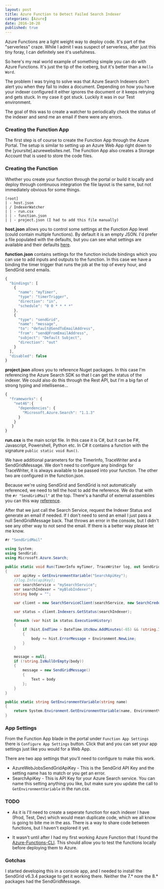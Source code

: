 ```yaml
---
layout: post
title: Azure Function to Detect Failed Search Indexer
categories: [Azure]
date: 2016-10-28
published: true
---
```


Azure Functions are a light weight way to deploy code. It's part of the "serverless" craze. While I admit I was suspect of serverless,  after just this tiny foray, I can definitely see it's usefulness.

So here's my real world example of something simple you can do with Azure Functions. It's just the tip of the iceberg, but it's better than a ```Hello Word```. 

<!--more-->

The problem I was trying to solve was that Azure Search Indexers don't alert you when they fail to index a document. Depending on how you have your indexer configured it either ignores the document or it keeps retrying and gets stuck. In my case it got stuck. Luckily it was in our Test environment.

The goal of this was to create a watcher to periodically check the status of the indexer and send me an email if there were any errors. 

### Creating the Function App
The first step is of course to create the Function App through the Azure Portal. The setup is similar to setting up an Azure Web App right down to the [yoursite].azurewebsites.net. The Function App also creates a Storage Account that is used to store the code files.

### Creating the Function
Whether you create your function through the portal or build it locally and deploy through continuous integration the file layout is the same, but not immediately obvious for some things.

~~~
[root]
| - host.json
| / IndexerWatcher 
| | - run.csx 
| | - function.json
| | - project.json (I had to add this file manually)
~~~

**host.json** allows you to control some settings at the Function App level (could contain multiple functions). By default it is an empty JSON. I'd prefer a file populated with the defaults, but you can see what settings are available and their defaults [here](https://github.com/Azure/azure-webjobs-sdk-script/wiki/host.json).

**function.json** contains settings for the function include bindings which you can use to add inputs and outputs to the function. In this case we have a binding the timer trigger that runs the job at the top of every hour, and SendGrid send emails.

~~~ javascript
{
  "bindings": [
    {
      "name": "myTimer",
      "type": "timerTrigger",
      "direction": "in",
      "schedule": "0 0 * * * *"
    },
    {
      "type": "sendGrid",
      "name": "message",
      "to": "default@SendToEmailAddress",
      "from": "send@FromEmailAddress",
      "subject": "Default Subject",
      "direction": "out"
    }
  ],
  "disabled": false
}
~~~

**project.json** allows you to reference Nuget packages. In this case I'm referencing the Azure Search SDK so that I can get the status of the indexer. We could also do this through the Rest API, but I'm a big fan of strong typing and intellisense...

~~~ javascript
{
  "frameworks": {
    "net46":{
      "dependencies": {
        "Microsoft.Azure.Search": "1.1.3"
      }
    }
   }
} 
~~~

**run.csx** is the main script file. In this case it is C#, but it can be F#, Javascript, Powershell, Python etc. In C# it contains a function with the signature ```public static void Run()```.

We have additional parameters for the TimerInfo, TraceWriter and a SendGridMessage. We don't need to configure any bindings for TraceWriter, it is always available to be passed into your function. The other two are configured in the function.json.

Because we're using SendGrid and SendGrid is not automatically referenced, we need to tell the host to add the reference. We do that with the ```#r "SendGridMail"``` at the top. There's a handful of external assemblies you can this way [reference](https://azure.microsoft.com/en-us/documentation/articles/functions-reference-csharp/#referencing-external-assemblies).

After that we just call the Search Service, request the Indexer Status and generate an email if needed. If I don't need to send an email I just pass a null SendGridMessage back. That throws an error in the console, but I didn't see any other way to not send the email. If there is a better way please let me know.

~~~ csharp
#r "SendGridMail"

using System;
using SendGrid;
using Microsoft.Azure.Search;

public static void Run(TimerInfo myTimer, TraceWriter log, out SendGridMessage message)
{
    var apiKey = GetEnvironmentVariable("SearchApiKey");
    //log.Info(apiKey);
    var searchService = "mySearchService";
    var searchIndexer = "myBlobIndexer";
    string body = "";

    var client = new SearchServiceClient(searchService, new SearchCredentials(apiKey));

    var status = client.Indexers.GetStatus(searchIndexer);

    foreach (var hist in status.ExecutionHistory)
    {
        if (hist.EndTime > DateTime.UtcNow.AddMinutes(-65) && !string.IsNullOrWhiteSpace(hist.ErrorMessage))
        {
            body += hist.ErrorMessage + Environment.NewLine;
        }
    }

    message = null;
    if (!string.IsNullOrEmpty(body))
    {
        message = new SendGridMessage()
        {
            Text = body
        };
    }
}

public static string GetEnvironmentVariable(string name)
{
    return System.Environment.GetEnvironmentVariable(name, EnvironmentVariableTarget.Process);
}
~~~

### App Settings

From the Function App blade in the portal under ```Function App Settings``` there is ```Configure App Settings``` button. Click that and you can set your app settings just like you would for a Web App.   
 
There are two app settings that you'll need to configure to make this work.

- AzureWebJobsSendGridApiKey - This is the SendGrid API Key and the setting name has to match or you get an error.
- SearchApiKey - This is API Key for your Azure Search service. You can name this setting anything you like, but make sure you update the call to ```GetEnvironmentVariable``` in the run.csx.

### TODO
- As it is I'll need to create a seperate function for each indexer I have (Prod, Test, Dev) which would mean duplicate code, which we all know is going to bite me in the ass. There is a way to share code between functions, but I haven't explored it yet.

- It wasn't until after I had my first working Azure Function that I found the [Azure-Functions-CLI](https://www.npmjs.com/package/azure-functions-cli). This should allow you to test the functions locally before deploying them to Azure.

### Gotchas
I started developing this in a console app, and I needed to install the SendGrid v6.3.4 package to get it working there. Neither the 7.* nore the 8.* packages had the SendGridMessage.